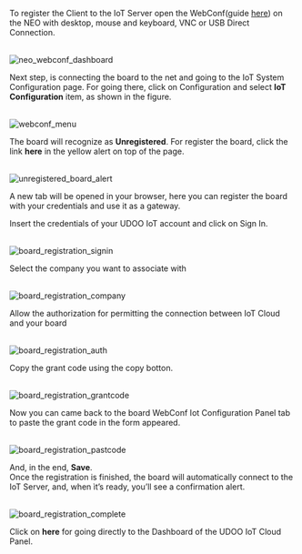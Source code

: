 To register the Client to the IoT Server open the WebConf(guide [here](https://www.udoo.org/docs-neo/Basic_Setup/Web_Control_Panel.html)) on the NEO with desktop, mouse and keyboard, VNC or USB Direct Connection.

</br>

<img src="../img/04_neo_webconf_dashboard.png" alt="neo_webconf_dashboard" class="img-responsive" >

</br>

Next step, is connecting the board to the net and going to the IoT System Configuration page.
For going there, click on Configuration and select **IoT Configuration** item, as shown in the figure.

</br>

<img src="../img/05_webconf_menu.png" alt="webconf_menu" class="img-responsive" >

</br>

The board will recognize as **Unregistered**.
For register the board, click the link __**here**__ in the yellow alert on top of the page.

</br>

<img src="../img/07_unregistered_board_alert.png" alt="unregistered_board_alert" class="img-responsive" >

</br>

A new tab will be opened in your browser, here you can register the board with your credentials and use it as a gateway.

Insert the credentials of your UDOO IoT account and click on Sign In.

</br>

<img src="../img/08_board_registration_signin.png" alt="board_registration_signin" class="img-responsive" >

</br>

Select the company you want to associate with

</br>

<img src="../img/09_board_registration_company.png" alt="board_registration_company" class="img-responsive" >

</br>

Allow the authorization for permitting the connection between IoT Cloud and your board

</br>

<img src="../img/10_board_registration_auth.png" alt="board_registration_auth" class="img-responsive" >

</br>

Copy the grant code using the copy botton.

</br>

<img src="../img/11_board_registration_grantcode.png" alt="board_registration_grantcode" class="img-responsive" >

</br>

Now you can came back to the board WebConf Iot Configuration Panel tab to paste the grant code in the form appeared.

</br>

<img src="../img/12_board_registration_pastcode.png" alt="board_registration_pastcode" class="img-responsive" >

</br>

And, in the end, **Save**.  
Once the registration is finished, the board will automatically connect to the IoT Server, and, when ìt’s ready, you’ll see a confirmation alert.  

</br>

<img src="../img/13_board_registration_complete.png" alt="board_registration_complete" class="img-responsive" >

</br>

Click on __**here**__ for going directly to the Dashboard of the UDOO IoT Cloud Panel.
